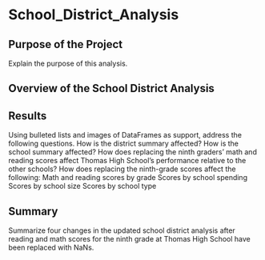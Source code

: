 # School_District_Analysis

## Purpose of the Project
Explain the purpose of this analysis.


## Overview of the School District Analysis


## Results
Using bulleted lists and images of DataFrames as support, address the following questions.
How is the district summary affected?
How is the school summary affected?
How does replacing the ninth graders’ math and reading scores affect Thomas High School’s performance relative to the other schools?
How does replacing the ninth-grade scores affect the following:
Math and reading scores by grade
Scores by school spending
Scores by school size
Scores by school type


## Summary
Summarize four changes in the updated school district analysis after reading and math scores for the ninth grade at Thomas High School have been replaced with NaNs.



